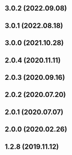 ## 3.0.2 (2022.09.08)



## 3.0.1 (2022.08.18)



## 3.0.0 (2021.10.28)



## 2.0.4 (2020.11.11)



## 2.0.3 (2020.09.16)



## 2.0.2 (2020.07.20)



## 2.0.1 (2020.07.07)



## 2.0.0 (2020.02.26)



## 1.2.8 (2019.11.12)



